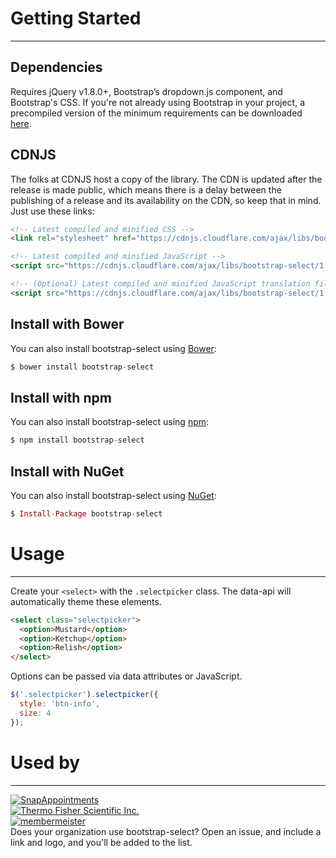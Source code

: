 # Getting Started

---

## Dependencies

Requires jQuery v1.8.0+, Bootstrap’s dropdown.js component, and Bootstrap's CSS. If you're not already using Bootstrap in your project, a precompiled version of the minimum requirements can be downloaded [here](https://getbootstrap.com/customize/?id=7830063837006f6fc84f).

## CDNJS

The folks at CDNJS host a copy of the library. The CDN is updated after the release is made public, which means there is a delay between the publishing of a release and its availability on the CDN, so keep that in mind. Just use these links:

```html
<!-- Latest compiled and minified CSS -->
<link rel="stylesheet" href="https://cdnjs.cloudflare.com/ajax/libs/bootstrap-select/1.10.0/css/bootstrap-select.min.css">

<!-- Latest compiled and minified JavaScript -->
<script src="https://cdnjs.cloudflare.com/ajax/libs/bootstrap-select/1.10.0/js/bootstrap-select.min.js"></script>

<!-- (Optional) Latest compiled and minified JavaScript translation files -->
<script src="https://cdnjs.cloudflare.com/ajax/libs/bootstrap-select/1.10.0/js/i18n/defaults-*.min.js"></script>
```

## Install with Bower

You can also install bootstrap-select using [Bower](https://bower.io):

```elixir
$ bower install bootstrap-select
```

## Install with npm

You can also install bootstrap-select using [npm](https://www.npmjs.com/package/bootstrap-select):

```elixir
$ npm install bootstrap-select
```

## Install with NuGet

You can also install bootstrap-select using [NuGet](https://www.nuget.org/packages/bootstrap-select):

```elixir
$ Install-Package bootstrap-select
```

# Usage

---

Create your `<select>` with the `.selectpicker` class. The data-api will automatically theme these elements.

```html
<select class="selectpicker">
  <option>Mustard</option>
  <option>Ketchup</option>
  <option>Relish</option>
</select>
```

Options can be passed via data attributes or JavaScript.

```js
$('.selectpicker').selectpicker({
  style: 'btn-info',
  size: 4
});
```

# Used by

---

<div class="row logo-block">
	<div class="logo-container">
		<a href="https://snapappointments.com" target="_blank"><img src="img/logos/snapappointments.png" alt="SnapAppointments"></a>
	</div>
	<div class="logo-container">
		<a href="https://www.thermofisher.com" target="_blank"><img src="img/logos/thermofisher.png" alt="Thermo Fisher Scientific Inc."></a>
	</div>
	<div class="logo-container">
		<a href="https://www.membermeister.com" target="_blank"><img src="img/logos/membermeister.png" alt="membermeister"></a>
	</div>
</div>

<div class="text-muted">Does your organization use bootstrap-select? Open an issue, and include a link and logo, and you'll be added to the list.</div>


